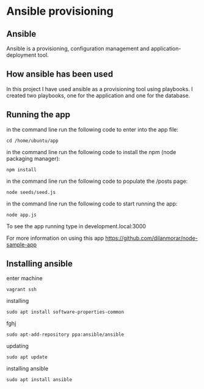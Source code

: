 # Ansible provisioning

## Ansible

Ansible is a provisioning, configuration management and application-deployment tool.

## How ansible has been used

In this project I have used ansible as a provisioning tool using playbooks. I created two playbooks, one for the application and one for the database.  
## Running the app

in the command line run the following code to enter into the app file:
```
cd /home/ubuntu/app
```
in the command line run the following code to install the npm (node packaging manager):
```
npm install
```
in the command line run the following code to populate the /posts page:
```
node seeds/seed.js
```
in the command line run the following code to start running the app:
```
node app.js
```

To see the app running type in development.local:3000

For more information on using this app https://github.com/dilanmorar/node-sample-app

## Installing ansible

enter machine
```
vagrant ssh
```
installing
```
sudo apt install software-properties-common
```
fghj
```
sudo apt-add-repository ppa:ansible/ansible
```
updating
```
sudo apt update
```
installing ansible
```
sudo apt install ansible
```
